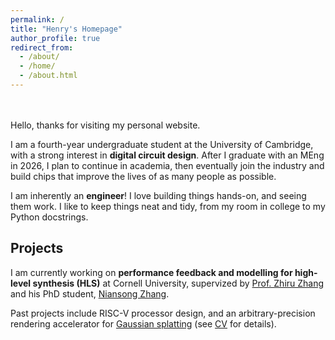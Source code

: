 ```yaml
---
permalink: /
title: "Henry's Homepage"
author_profile: true
redirect_from: 
  - /about/
  - /home/
  - /about.html
---
```

<br><br>
Hello, thanks for visiting my personal website.

I am a fourth-year undergraduate student at the University of Cambridge, with a strong interest in **digital circuit design**. After I graduate with an MEng in 2026, I plan to continue in academia, then eventually join the industry and build chips that improve the lives of as many people as possible.

I am inherently an **engineer**! I love building things hands-on, and seeing them work. I like to keep things neat and tidy, from my room in college to my Python docstrings.

## Projects

I am currently working on **performance feedback and modelling for high-level synthesis (HLS)** at Cornell University, supervized by [Prof. Zhiru Zhang](https://www.csl.cornell.edu/~zhiruz/) and his PhD student, [Niansong Zhang](https://www.zzzdavid.tech/).

Past projects include RISC-V processor design, and an arbitrary-precision rendering accelerator for [Gaussian splatting](https://repo-sam.inria.fr/fungraph/3d-gaussian-splatting/) (see [CV](/cv/) for details).

